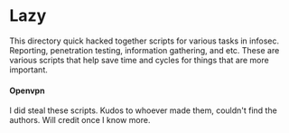 # Lazy

This directory quick hacked together scripts for various tasks in infosec. Reporting, penetration testing, information gathering, and etc. These are various scripts that help save time and cycles for things that are more important.

#### Openvpn

I did steal these scripts. Kudos to whoever made them, couldn't find the authors. Will credit once I know more.
